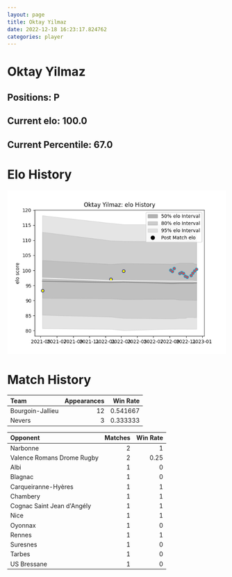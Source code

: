 ```yaml
---  
layout: page  
title: Oktay Yilmaz  
date: 2022-12-18 16:23:17.824762  
categories: player  
---
```

# Oktay Yilmaz

## Positions: P

## Current elo: 100.0

## Current Percentile: 67.0

# Elo History


![elo history](history_OktayYilmaz.png)
# Match History


| Team             |   Appearances |   Win Rate |
|:-----------------|--------------:|-----------:|
| Bourgoin-Jallieu |            12 |   0.541667 |
| Nevers           |             3 |   0.333333 |

| Opponent                   |   Matches |   Win Rate |
|:---------------------------|----------:|-----------:|
| Narbonne                   |         2 |       1    |
| Valence Romans Drome Rugby |         2 |       0.25 |
| Albi                       |         1 |       0    |
| Blagnac                    |         1 |       0    |
| Carqueiranne-Hyères        |         1 |       1    |
| Chambery                   |         1 |       1    |
| Cognac Saint Jean d'Angély |         1 |       1    |
| Nice                       |         1 |       1    |
| Oyonnax                    |         1 |       0    |
| Rennes                     |         1 |       1    |
| Suresnes                   |         1 |       0    |
| Tarbes                     |         1 |       0    |
| US Bressane                |         1 |       0    |